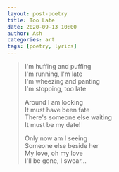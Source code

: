 ```yaml
---
layout: post-poetry
title: Too Late
date: 2020-09-13 10:00
author: Ash
categories: art
tags: [poetry, lyrics]
---
```

> I'm huffing and puffing  
I'm running, I'm late  
I'm wheezing and panting  
I'm stopping, too late  
>
> Around I am looking  
It must have been fate  
There's someone else waiting  
It must be my date!
>
>Only now am I seeing  
Someone else beside her  
My love, oh my love  
I'll be gone, I swear...
